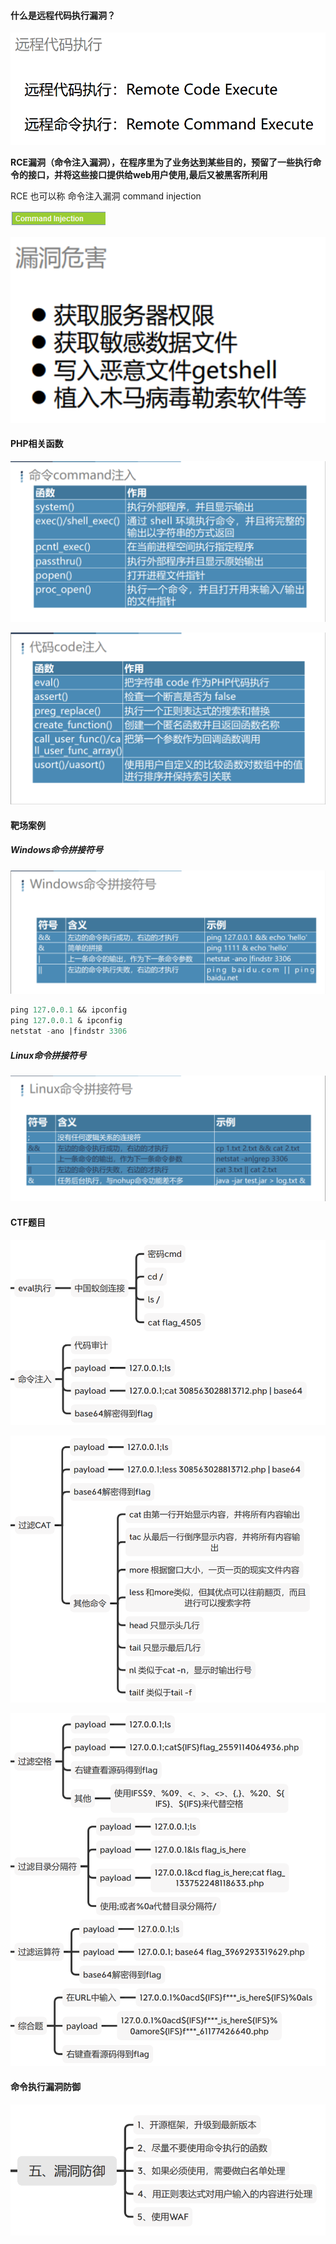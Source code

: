 #### 什么是远程代码执行漏洞？

![1686832771950](image/1.6远程代码执行/1686832771950.png)

**RCE漏洞（命令注入漏洞），在程序里为了业务达到某些目的，预留了一些执行命令的接口，并将这些接口提供给web用户使用,最后又被黑客所利用**

RCE 也可以称 命令注入漏洞 command injection

![1686921213526](image/1.6远程代码执行/1686921213526.png)

![1686884243405](image/1.6远程代码执行/1686884243405.png)

#### PHP相关函数

![1686884530657](image/1.6远程代码执行/1686884530657.png)

![1686884585313](image/1.6远程代码执行/1686884585313.png)

#### **靶场案例**

##### **Windows命令拼接符号**

![1686884832099](image/1.6远程代码执行/1686884832099.png)

```sql
ping 127.0.0.1 && ipconfig
ping 127.0.0.1 & ipconfig
netstat -ano |findstr 3306

```

##### Linux命令拼接符号

![1686884858162](image/1.6远程代码执行/1686884858162.png)

#### CTF题目

![1687106707336](image/1.6远程代码执行/1687106707336.png)

![1687106744529](image/1.6远程代码执行/1687106744529.png)

![1687106765274](image/1.6远程代码执行/1687106765274.png)



#### 命令执行漏洞防御

![1687106591812](image/1.6远程代码执行/1687106591812.png)
